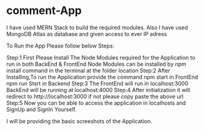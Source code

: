 # comment-App

I have used MERN Stack to build the required modules.
    Also I have used MongoDB Atlas as database and given access to ever IP adress


To Run the App Please follow below Steps:

Step:1
      First Please Install The Node Modules required for the Application to run in both BackEnd & FrontEnd
          Node Modules can be installed by  npm install command in the terminal at the folder location
Step:2
      After Installing,To run the Application provide the command
            npm start in FrontEnd
            npm run Stsrt in Backend
Step:3
      The FrontEnd will run in localhost:3000
      BackEnd will be running at localhost:4000
Step:4
      After initialization it will redirect to http://localhost:3000 
      if not please copy paste the above url
Step:5
      Now you can be able to access the application in localhosts and 
      SignUp and SignIn Yourself.
      
I will be providing the basic screeshots of the Application.
      

